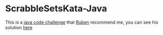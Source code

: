 # ScrabbleSetsKata-Java

This is a [java code challenge](https://dzone.com/articles/java-code-challenge-scrabble-sets) that [Ruben](https://github.com/rubendm92) recommend me, you can see his solution [here](https://github.com/rubendm92/scrabble-sets)